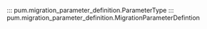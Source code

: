 ::: pum.migration_parameter_definition.ParameterType
::: pum.migration_parameter_definition.MigrationParameterDefintion
